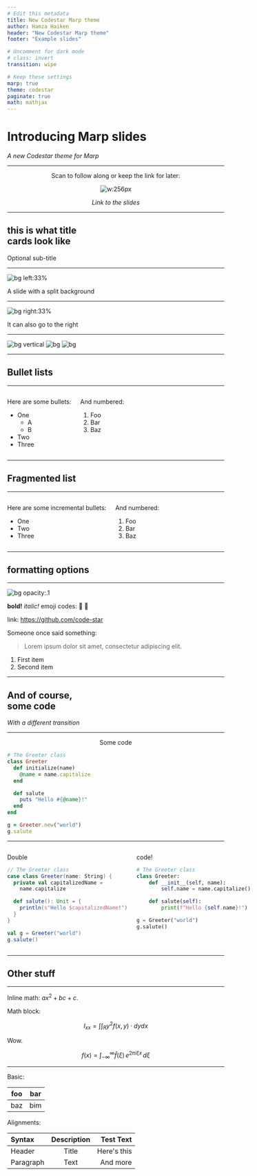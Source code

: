 ```yaml
---
# Edit this metadata
title: New Codestar Marp theme
author: Hamza Haiken
header: "New Codestar Marp theme"
footer: "Example slides"

# Uncomment for dark mode
# class: invert
transition: wipe

# Keep these settings
marp: true
theme: codestar
paginate: true
math: mathjax
---
```


<div class="title"><div>

# Introducing Marp slides
*A new Codestar theme for Marp*

</div><div></div></div>

---

<center>

Scan to follow along or keep the link for later:

<!-- Update this link with the name of your slides instead of 'example' -->
![w:256px](https://api.qrserver.com/v1/create-qr-code/?size=256x256&data=code-star.github.io/codestar-marp/example/&margin=16)

*Link to the slides*

</center>

---

## this is what title<br>cards look like

Optional sub-title

<!-- Presenter notes are derived from HTML comments -->

---

![bg left:33%](https://picsum.photos/1080?image=20)

A slide with a split background

---

![bg right:33%](https://picsum.photos/1080?image=2)

It can also go to the right

---

<!-- _header: '' -->
<!-- _footer: '' -->

![bg vertical](https://fakeimg.pl/1920x360/a560a8/fff/?text=Vertically)
![bg](https://fakeimg.pl/1920x360/b56eb8/fff/?text=split)
![bg](https://fakeimg.pl/1920x360/c97ccc/fff/?text=background!)

---

## Bullet lists

---

<div class="columns">
<div>

Here are some bullets:

- One
  - A
  - B
- Two
- Three

</div>
<div>

And numbered:

1. Foo
1. Bar
1. Baz

</div>
</div>

---

## Fragmented list

---

<div class="columns">
<div>

Here are some incremental bullets:

* One
* Two
* Three

</div>
<div>

And numbered:

1) Foo
2) Bar
3) Baz

</div>
</div>

---

## formatting options

---

<!-- _footer: That guy is doing some serious business -->

![bg opacity:.1](https://picsum.photos/1080?image=5)

**bold!** _italic!_ emoji codes: :satellite: :otter:

link: https://github.com/code-star

Someone once said something:
> Lorem ipsum dolor sit amet, consectetur adipiscing elit.

1. First item
2. Second item

---

<!-- _transition: slide -->

## And of course,<br>some code

*With a different transition*

---

<center>

Some code

</center>

```ruby
# The Greeter class
class Greeter
  def initialize(name)
    @name = name.capitalize
  end

  def salute
    puts "Hello #{@name}!"
  end
end

g = Greeter.new("world")
g.salute
```

---

<!-- _footer: 'All the way accross the sky!' -->

<div class="columns">
<div>

Double

```scala
// The Greeter class
case class Greeter(name: String) {
  private val capitalizedName =
    name.capitalize

  def salute(): Unit = {
    println(s"Hello $capitalizedName!")
  }
}

val g = Greeter("world")
g.salute()
```

</div>
<div>

code!

```py
# The Greeter class
class Greeter:
    def __init__(self, name):
        self.name = name.capitalize()

    def salute(self):
        print(f"Hello {self.name}!")

g = Greeter("world")
g.salute()
```

</div>
</div>

---

## Other stuff

---

Inline math: $ax^2+bc+c$.

Math block:

$$ I_{xx}=\int\int_Ry^2f(x,y)\cdot{}dydx $$

Wow.

$$
f(x) =
  \int_{-\infty}^\infty
  \hat f(\xi)\,e^{2 \pi i \xi x}
  \,d\xi
$$

---

Basic:

| foo | bar |
| --- | --- |
| baz | bim |

Alignments:

| Syntax      | Description | Test Text     |
| :---        |    :----:   |          ---: |
| Header      | Title       | Here's this   |
| Paragraph   | Text        | And more      |

